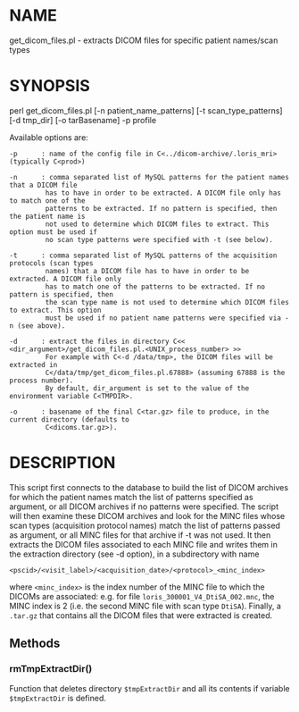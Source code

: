 # NAME

get\_dicom\_files.pl - extracts DICOM files for specific patient names/scan types

# SYNOPSIS

perl get\_dicom\_files.pl \[-n patient\_name\_patterns\] \[-t scan\_type\_patterns\] \[-d tmp\_dir\] \[-o tarBasename\] -p profile

Available options are:

    -p      : name of the config file in C<../dicom-archive/.loris_mri> (typically C<prod>)

    -n      : comma separated list of MySQL patterns for the patient names that a DICOM file
             has to have in order to be extracted. A DICOM file only has to match one of the 
             patterns to be extracted. If no pattern is specified, then the patient name is 
             not used to determine which DICOM files to extract. This option must be used if
             no scan type patterns were specified with -t (see below).
             
    -t      : comma separated list of MySQL patterns of the acquisition protocols (scan types
             names) that a DICOM file has to have in order to be extracted. A DICOM file only
             has to match one of the patterns to be extracted. If no pattern is specified, then
             the scan type name is not used to determine which DICOM files to extract. This option
             must be used if no patient name patterns were specified via -n (see above).
             
    -d      : extract the files in directory C<< <dir_argument>/get_dicom_files.pl.<UNIX_process_number> >>
             For example with C<-d /data/tmp>, the DICOM files will be extracted in 
             C</data/tmp/get_dicom_files.pl.67888> (assuming 67888 is the process number). 
             By default, dir_argument is set to the value of the environment variable C<TMPDIR>.
             
    -o      : basename of the final C<tar.gz> file to produce, in the current directory (defaults to 
             C<dicoms.tar.gz>).

# DESCRIPTION

This script first connects to the database to build the list of DICOM archives for which
the patient names match the list of patterns specified as argument, or all DICOM archives if
no patterns were specified. The script will then examine these DICOM archives and look for the 
MINC files whose scan types (acquisition protocol names) match the list of patterns passed as 
argument, or all MINC files for that archive if -t was not used. It then extracts the DICOM files
associated to each MINC file and writes them in the extraction directory (see -d option), in a 
subdirectory with name

`<pscid>/<visit_label>/<acquisition_date>/<protocol>_<minc_index>`

where `<minc_index>` is the index number of the MINC file to which the DICOMs are associated: 
e.g. for file `loris_300001_V4_DtiSA_002.mnc`, the MINC index is 2 (i.e. the second MINC file with 
scan type `DtiSA`). Finally, a `.tar.gz` that contains all the DICOM files that were extracted is 
created.

## Methods

### rmTmpExtractDir()

Function that deletes directory `$tmpExtractDir` and all its contents if 
variable `$tmpExtractDir` is defined. 

